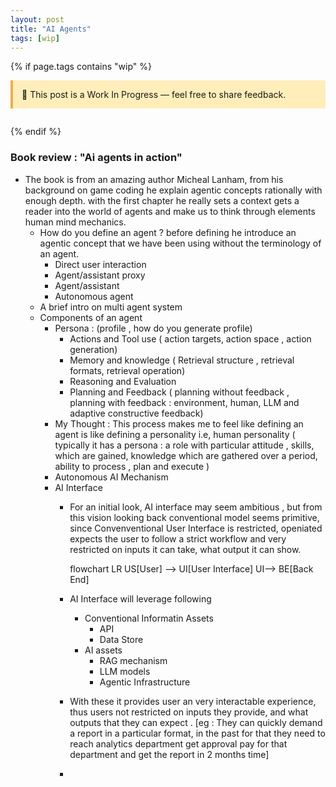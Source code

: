 ```yaml
---
layout: post
title: "AI Agents"
tags: [wip]
---
```


{% if page.tags contains "wip" %}

<div style="background:#ffeeba; border-left:4px solid #f0ad4e; padding:1em; margin-bottom:2em;">
  🚧 This post is a Work In Progress — feel free to share feedback.
</div>
{% endif %}

### Book review : "Ai agents in action"
- The book is from an amazing author Micheal Lanham, from his background on  game coding he explain agentic concepts rationally with enough depth. with the first chapter he really sets a context gets a reader into the world of agents and make us to think through elements human mind mechanics.
  - How do you define an agent ? before defining he introduce an agentic concept that we have been using without the terminology of an agent.
    - Direct user interaction
    - Agent/assistant proxy
    - Agent/assistant
    - Autonomous agent
  - A brief intro on multi agent system
  - Components of an agent
    - Persona : (profile , how do you generate profile)
      - Actions and Tool use ( action targets, action space , action generation)
      - Memory and knowledge ( Retrieval structure , retrieval formats, retrieval operation)
      - Reasoning and Evaluation
      - Planning and Feedback ( planning without feedback , planning with feedback : environment, human, LLM and adaptive constructive feedback)
    - My Thought : This process makes me to feel like defining an agent is like defining a personality i.e, human personality ( typically it has a persona : a role with particular attitude , skills, which are gained, knowledge which are  gathered over a period, ability to process , plan and execute  )
    - Autonomous AI Mechanism 
    - AI Interface
      - For an initial look, AI interface may seem ambitious , but from this vision looking back conventional model seems primitive, since Convenventional User Interface is restricted, openiated expects the user to follow a strict workflow and very restricted on inputs it can take, what output it can show.
      
          <div class="mermaid">flowchart LR
            US[User] --> UI[User Interface] 
            UI--> BE[Back End]
          </div>

      - AI Interface will leverage following 
        - Conventional Informatin Assets
          - API
          - Data Store
        - AI assets
          - RAG mechanism
          - LLM models
          - Agentic Infrastructure 
      - With these it provides user an very interactable experience, thus users not restricted on inputs they provide, and what outputs that they can expect . [eg : They can quickly demand a report in a particular format, in the past for that they need to reach analytics department get approval pay for that department and get the report in 2 months time] 
      - 